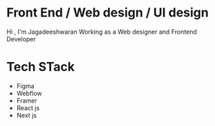 # Front End / Web design / UI design # 

Hi , I'm Jagadeeshwaran 
Working as a Web designer and Frontend Developer 

# Tech STack #
- Figma
- Webflow
- Framer
- React js
- Next js

